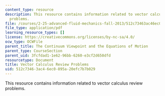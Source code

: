 ```yaml
---
content_type: resource
description: This resource contains information related to vector calculus review
  problems.
file: /courses/2-25-advanced-fluid-mechanics-fall-2013/512c73463ac46ec0895a20efc7b7b029_MIT2_25F13_vec_cal_re_pro.pdf
file_type: application/pdf
learning_resource_types: []
license: https://creativecommons.org/licenses/by-nc-sa/4.0/
ocw_type: OCWFile
parent_title: The Continuum Viewpoint and the Equations of Motion
parent_type: CourseSection
parent_uid: 3fcfdad1-1e62-96bb-6260-e3cf2d650dfd
resourcetype: Document
title: Vector Calculus Review Problems
uid: 512c7346-3ac4-6ec0-895a-20efc7b7b029
---
```

This resource contains information related to vector calculus review problems.